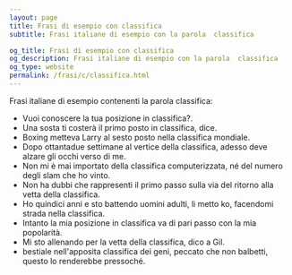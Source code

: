 ```yaml
---
layout: page
title: Frasi di esempio con classifica 
subtitle: Frasi italiane di esempio con la parola  classifica

og_title: Frasi di esempio con classifica 
og_description: Frasi italiane di esempio con la parola  classifica
og_type: website
permalink: /frasi/c/classifica.html
---
```


Frasi italiane di esempio contenenti la parola classifica:


- Vuoi conoscere la tua posizione in classifica?.
- Una sosta ti costerà il primo posto in classifica, dice.
- Boxing metteva Larry al sesto posto nella classifica mondiale.
- Dopo ottantadue settimane al vertice della classifica, adesso deve alzare gli occhi verso di me.
- Non mi è mai importato della classifica computerizzata, né del numero degli slam che ho vinto.
- Non ha dubbi che rappresenti il primo passo sulla via del ritorno alla vetta della classifica.
- Ho quindici anni e sto battendo uomini adulti, li metto ko, facendomi strada nella classifica.
- Intanto la mia posizione in classifica va di pari passo con la mia popolarità.
- Mi sto allenando per la vetta della classifica, dico a Gil.
- bestiale nell'apposita classifica dei geni, peccato che non balbetti, questo lo renderebbe pressoché.
